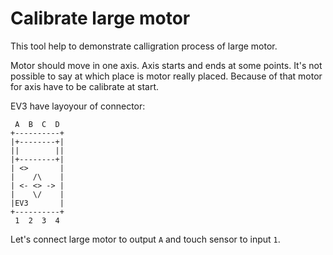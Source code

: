 # Calibrate large motor

This tool help to demonstrate calligration process of large motor.



Motor should move in one axis. Axis starts and ends at some points. It's not possible to say at which place is motor really placed. Because of that motor for axis have to be calibrate at start.

EV3 have layoyour of connector:

```
 A  B  C  D
+----------+
|+--------+|
||        ||
|+--------+|
| <>       |
|    /\    |
| <- <> -> |
|    \/    |
|EV3       |
+----------+
 1  2  3  4 
```
Let's connect large motor to output `A` and touch sensor to input `1`.
